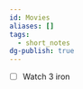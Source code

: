 ```yaml
---
id: Movies
aliases: []
tags:
  - short_notes
dg-publish: true
---
```

- [ ] Watch 3 iron 

